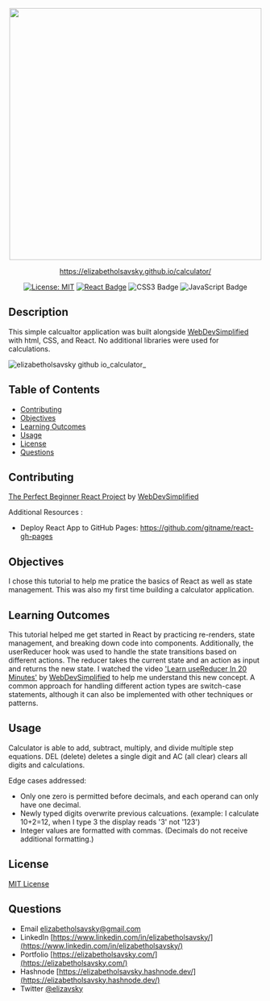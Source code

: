 <div align="center"> 

  <a href="[https://scriptlyspeaking.herokuapp.com/](https://elizabetholsavsky.github.io/calculator/)"><img src="https://github.com/elizabetholsavsky/calculator/assets/116515976/2be2a82f-0bcb-4387-8869-0815113e9c91" width="500" height="auto"></a>

  https://elizabetholsavsky.github.io/calculator/

  <a href="">[![License: MIT](https://img.shields.io/badge/License-MIT-yellow.svg)](https://opensource.org/licenses/MIT)</a>
  [![React Badge](https://img.shields.io/badge/React-61DAFB?logo=react&logoColor=000&style=flat)](https://react.dev/)
  ![CSS3 Badge](https://img.shields.io/badge/CSS3-1572B6?logo=css3&logoColor=fff&style=flat)
  ![JavaScript Badge](https://img.shields.io/badge/JavaScript-F7DF1E?logo=javascript&logoColor=000&style=flat)
  
</div>

## Description

This simple calcualtor application was built alongside [WebDevSimplified](https://github.com/WebDevSimplified) with html, CSS, and React. No additional libraries were used for calculations. 

![elizabetholsavsky github io_calculator_](https://github.com/elizabetholsavsky/calculator/assets/116515976/e290be46-d5e8-4aa2-a60c-975a179ca80c)

## Table of Contents

* [Contributing](#contributing)
* [Objectives](#objectives)
* [Learning Outcomes](#learning-outcomes)
* [Usage](#usage)
* [License](#license)
* [Questions](#questions)

## Contributing
[The Perfect Beginner React Project](https://www.youtube.com/watch?v=DgRrrOt0Vr8&t=607s) by [WebDevSimplified](https://github.com/WebDevSimplified)

Additional Resources :
* Deploy React App to GitHub Pages:
https://github.com/gitname/react-gh-pages

## Objectives
I chose this tutorial to help me pratice the basics of React as well as state management. This was also my first time building a calculator application. 

## Learning Outcomes
This tutorial helped me get started in React by practicing re-renders, state management, and breaking down code into components. Additionally, the userReducer hook was used to handle the state transitions based on different actions. The reducer takes the current state and an action as input and returns the new state. I watched the video ['Learn useReducer In 20 Minutes'](https://www.youtube.com/watch?v=kK_Wqx3RnHk) by [WebDevSimplified](https://github.com/WebDevSimplified) to help me understand this new concept. A common approach for handling different action types are switch-case statements, although it can also be implemented with other techniques or patterns.
  
## Usage
Calculator is able to add, subtract, multiply, and divide multiple step equations. DEL (delete) deletes a single digit and AC (all clear) clears all digits and calculations. 

Edge cases addressed: 
* Only one zero is permitted before decimals, and each operand can only have one decimal.
* Newly typed digits overwrite previous calcuations. (example: I calculate 10+2=12, when I type 3 the display reads '3' not '123')
* Integer values are formatted with commas. (Decimals do not receive additional formatting.)

## License
[MIT License](https://opensource.org/licenses/MIT)

## Questions
* Email elizabetholsavsky@gmail.com
* LinkedIn [https://www.linkedin.com/in/elizabetholsavsky/](https://www.linkedin.com/in/elizabetholsavsky/)
* Portfolio [https://elizabetholsavsky.com/](https://elizabetholsavsky.com/)
* Hashnode [https://elizabetholsavsky.hashnode.dev/](https://elizabetholsavsky.hashnode.dev/)
* Twitter [@elizavsky](https://twitter.com/home)

